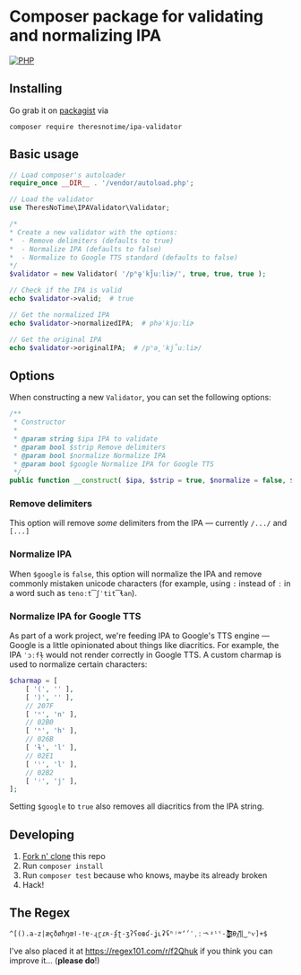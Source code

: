 # Composer package for validating and normalizing IPA
[![PHP](https://github.com/theresnotime/php-ipa-validator/actions/workflows/PHP.yml/badge.svg)](https://github.com/theresnotime/php-ipa-validator/actions/workflows/PHP.yml)


## Installing
Go grab it on [packagist](https://packagist.org/packages/theresnotime/ipa-validator) via
```
composer require theresnotime/ipa-validator
```
## Basic usage
```php
// Load composer's autoloader
require_once __DIR__ . '/vendor/autoload.php';

// Load the validator
use TheresNoTime\IPAValidator\Validator;

/*
* Create a new validator with the options:
*  - Remove delimiters (defaults to true)
*  - Normalize IPA (defaults to false)
*  - Normalize to Google TTS standard (defaults to false)
*/
$validator = new Validator( '/pʰə̥ˈkj̊uːliɚ/', true, true, true );

// Check if the IPA is valid
echo $validator->valid;  # true

// Get the normalized IPA
echo $validator->normalizedIPA;  # phəˈkjuːliɚ

// Get the original IPA
echo $validator->originalIPA;  # /pʰə̥ˈkj̊uːliɚ/
```

## Options
When constructing a new `Validator`, you can set the following options:
```php
/**
 * Constructor
 *
 * @param string $ipa IPA to validate
 * @param bool $strip Remove delimiters
 * @param bool $normalize Normalize IPA
 * @param bool $google Normalize IPA for Google TTS
 */
public function __construct( $ipa, $strip = true, $normalize = false, $google = false )
```

### Remove delimiters
This option will remove *some* delimiters from the IPA — currently `/.../` and `[...]`


### Normalize IPA
When `$google` is `false`, this option will normalize the IPA and remove commonly mistaken unicode characters (for example, using `:` instead of `ː` in a word such as `tenoːt͡ʃˈtit͡ɬan`).

### Normalize IPA for Google TTS
As part of a work project, we're feeding IPA to Google's TTS engine — Google is a little opinionated about things like diacritics.
For example, the IPA `ˈɔːfɫ̩` would not render correctly in Google TTS. A custom charmap is used to normalize certain characters:
```php
$charmap = [
    [ '(', '' ],
    [ ')', '' ],
    // 207F
    [ 'ⁿ', 'n' ],
    // 02B0
    [ 'ʰ', 'h' ],
    // 026B
    [ 'ɫ', 'l' ],
    // 02E1
    [ 'ˡ', 'l' ],
    // 02B2
    [ 'ʲ', 'j' ],
];
```
Setting `$google` to `true` also removes all diacritics from the IPA string.

## Developing
 1. [Fork n' clone](https://docs.github.com/en/get-started/quickstart/contributing-to-projects) this repo
 2. Run `composer install`
 3. Run `composer test` because who knows, maybe its already broken
 4. Hack!

## The Regex
```
^[().a-z|æçðøħŋœǀ-ǃɐ-ɻɽɾʀ-ʄʈ-ʒʔʕʘʙʛ-ʝʟʡʢʰʲʷʼˀˈˌːˑ˞ˠˡˤ-˩̴̘̙̜̝̞̟̠̤̥̩̪̬̯̰̹̺̻̼̀́̂̃̄̆̈̊̋̌̏̽̚͜͡βθχ᷄᷅᷈‖‿ⁿⱱ]+$
```

I've also placed it at https://regex101.com/r/f2Qhuk if you think you can improve it... (**please do**!)